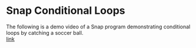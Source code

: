 # Snap Conditional Loops
The following is a demo video of a Snap program demonstrating conditional loops by catching a soccer ball. \
[link](https://www.youtube.com/watch?v=mIRQrDbOed0)
